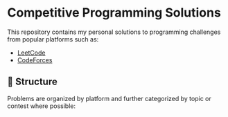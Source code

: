 # Competitive Programming Solutions

This repository contains my personal solutions to programming challenges from popular platforms such as:

- [LeetCode](https://leetcode.com/u/ravi_10340/)
- [CodeForces](https://codeforces.com/profile/ravi_10340)


## 📂 Structure

Problems are organized by platform and further categorized by topic or contest where possible:

